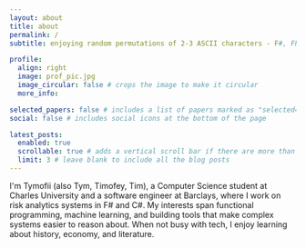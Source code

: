 ```yaml
---
layout: about
title: about
permalink: /
subtitle: enjoying random permutations of 2-3 ASCII characters - F#, FP, PLT, ML, RL, ...

profile:
  align: right
  image: prof_pic.jpg
  image_circular: false # crops the image to make it circular
  more_info:

selected_papers: false # includes a list of papers marked as "selected={true}"
social: false # includes social icons at the bottom of the page

latest_posts:
  enabled: true
  scrollable: true # adds a vertical scroll bar if there are more than 3 new posts items
  limit: 3 # leave blank to include all the blog posts
---
```


I'm Tymofii (also Tym, Timofey, Tim), a Computer Science student at Charles University and a software engineer at Barclays, where I work on risk analytics systems in F# and C#. My interests span functional programming, machine learning, and building tools that make complex systems easier to reason about. When not busy with tech, I enjoy learning about history, economy, and literature.
